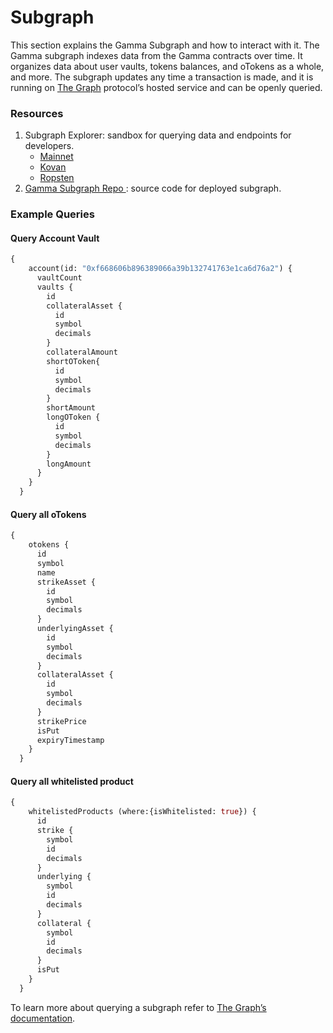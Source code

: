 # Subgraph

This section explains the Gamma Subgraph and how to interact with it. The Gamma subgraph indexes data from the Gamma contracts over time. It organizes data about user vaults, tokens balances, and oTokens as a whole, and more. The subgraph updates any time a transaction is made, and it is running on [The Graph](https://thegraph.com/) protocol’s hosted service and can be openly queried.

### Resources <a id="resources"></a>

1. Subgraph Explorer:  sandbox for querying data and endpoints for developers.
   * [Mainnet](https://thegraph.com/explorer/subgraph/opynfinance/gamma-mainnet) 
   * [Kovan](https://thegraph.com/explorer/subgraph/antoncoding/gamma-kovan-new)
   * [Ropsten](https://thegraph.com/explorer/subgraph/opynfinance/gamma-ropsten)
2. [Gamma Subgraph Repo ](https://github.com/opynfinance/Gamma-Subgraph):  source code for deployed subgraph.

### Example Queries

#### Query Account Vault 

```graphql
{
    account(id: "0xf668606b896389066a39b132741763e1ca6d76a2") {
      vaultCount
      vaults {
        id
        collateralAsset {
          id
          symbol
          decimals
        }
        collateralAmount
        shortOToken{
          id
          symbol
          decimals
        }
        shortAmount
        longOToken {
          id
          symbol
          decimals
        }
        longAmount
      }
    }
  }
```

#### Query all oTokens 

```graphql
{
    otokens {
      id
      symbol
      name
      strikeAsset {
        id
        symbol
        decimals
      }
      underlyingAsset {
        id
        symbol
        decimals
      }
      collateralAsset {
        id
        symbol
        decimals
      }
      strikePrice
      isPut
      expiryTimestamp
    }
  }
```

#### Query all whitelisted product

```graphql
{
    whitelistedProducts (where:{isWhitelisted: true}) {
      id
      strike {
        symbol
        id
        decimals
      }
      underlying {
        symbol
        id
        decimals
      }
      collateral {
        symbol
        id
        decimals
      }
      isPut
    }
  }
```

To learn more about querying a subgraph refer to [The Graph’s documentation](https://thegraph.com/docs/introduction).

